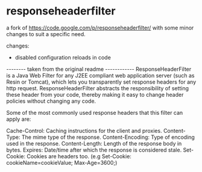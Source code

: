 responseheaderfilter
====================

a fork of https://code.google.com/p/responseheaderfilter/
with some minor changes to suit a specific need.

changes:
- disabled configuration reloads in code

-------- taken from the original readme ------------
ResponseHeaderFilter is a Java Web Filter for any J2EE compliant web application server (such as Resin or Tomcat), which lets you transparently set response headers for any http request. ResponseHeaderFilter abstracts the responsibility of setting these header from your code, thereby making it easy to change header policies without changing any code.

Some of the most commonly used response headers that this filter can apply are:

Cache-Control: Caching instructions for the client and proxies.
Content-Type: The mime type of the response.
Content-Encoding: Type of encoding used in the response.
Content-Length: Length of the response body in bytes.
Expires: Date/time after which the response is considered stale.
Set-Cookie: Cookies are headers too. (e.g Set-Cookie: cookieName=cookieValue; Max-Age=3600;)
